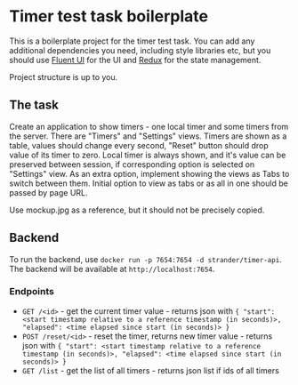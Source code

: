# Timer test task boilerplate

This is a boilerplate project for the timer test task. You can add any additional dependencies you need, including style libraries etc, but you should use [Fluent UI](https://github.com/microsoft/fluentui) for the UI and [Redux](https://redux.js.org/) for the state management.

Project structure is up to you.

## The task

Create an application to show timers - one local timer and some timers from the server.
There are "Timers" and "Settings" views.
Timers are shown as a table, values should change every second,
"Reset" button should drop value of its timer to zero.
Local timer is always shown, and it's value can be preserved between session,
if corresponding option is selected on "Settings" view.
As an extra option, implement showing the views as Tabs to switch between them.
Initial option to view as tabs or as all in one should be passed by page URL.

Use mockup.jpg as a reference, but it should not be precisely copied.

## Backend

To run the backend, use `docker run -p 7654:7654 -d strander/timer-api`. 
The backend will be available at `http://localhost:7654`.

### Endpoints

- `GET /<id>` - get the current timer value - returns json with `{ "start": <start timestamp relative to a reference timestamp (in seconds)>, "elapsed": <time elapsed since start (in seconds)> }`
- `POST /reset/<id>` - reset the timer, returns new timer value - returns json with `{ "start": <start timestamp relative to a reference timestamp (in seconds)>, "elapsed": <time elapsed since start (in seconds)> }`
- `GET /list` - get the list of all timers - returns json list if ids of all timers
